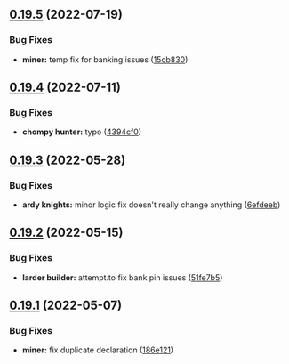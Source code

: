 ## [0.19.5](https://github.com/Torwent/wasp-free/compare/v0.19.4...v0.19.5) (2022-07-19)


### Bug Fixes

* **miner:** temp fix for banking issues ([15cb830](https://github.com/Torwent/wasp-free/commit/15cb83096cd921534026d5702255e0977cb49296))



## [0.19.4](https://github.com/Torwent/wasp-free/compare/v0.19.3...v0.19.4) (2022-07-11)


### Bug Fixes

* **chompy hunter:** typo ([4394cf0](https://github.com/Torwent/wasp-free/commit/4394cf0d649fc8992cef85be3378ed9453ed8aa5))



## [0.19.3](https://github.com/Torwent/wasp-free/compare/v0.19.2...v0.19.3) (2022-05-28)


### Bug Fixes

* **ardy knights:** minor logic fix doesn't really change anything ([6efdeeb](https://github.com/Torwent/wasp-free/commit/6efdeeb17524decb126919a1109e1dd1c95b8986))



## [0.19.2](https://github.com/Torwent/wasp-free/compare/v0.19.1...v0.19.2) (2022-05-15)


### Bug Fixes

* **larder builder:** attempt.to fix bank pin issues ([51fe7b5](https://github.com/Torwent/wasp-free/commit/51fe7b502a466d4cdabff8a6af72c7c4a9efd218))



## [0.19.1](https://github.com/Torwent/wasp-free/compare/v0.19.0...v0.19.1) (2022-05-07)


### Bug Fixes

* **miner:** fix duplicate declaration ([186e121](https://github.com/Torwent/wasp-free/commit/186e121b2a745ec04ecb5a6469b4750aa1d4faed))



